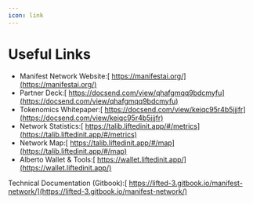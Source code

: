 ```yaml
---
icon: link
---
```


# Useful Links

* Manifest Network Website:[ https://manifestai.org/](https://manifestai.org/)
* Partner Deck:[ https://docsend.com/view/qhafgmqq9bdcmyfu](https://docsend.com/view/qhafgmqq9bdcmyfu)
* Tokenomics Whitepaper:[ https://docsend.com/view/keiqc95r4b5jjjfr](https://docsend.com/view/keiqc95r4b5jjjfr)
* Network Statistics:[ https://talib.liftedinit.app/#/metrics](https://talib.liftedinit.app/#/metrics)
* Network Map:[ https://talib.liftedinit.app/#/map](https://talib.liftedinit.app/#/map)
* Alberto Wallet & Tools:[ https://wallet.liftedinit.app/](https://wallet.liftedinit.app/)

Technical Documentation (Gitbook):[ https://lifted-3.gitbook.io/manifest-network/](https://lifted-3.gitbook.io/manifest-network/)

